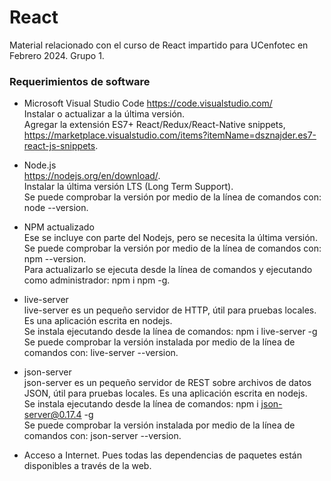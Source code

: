 # React
Material relacionado con el curso de React impartido para UCenfotec en Febrero 2024. Grupo 1.

### Requerimientos de software
* Microsoft Visual Studio Code https://code.visualstudio.com/
 <br/>Instalar o actualizar a la última versión.
 <br/>Agregar la extensión ES7+ React/Redux/React-Native snippets, https://marketplace.visualstudio.com/items?itemName=dsznajder.es7-react-js-snippets.
	
* Node.js
 <br/>https://nodejs.org/en/download/.
 <br/>Instalar la última versión LTS (Long Term Support).
 <br/>Se puede comprobar la versión por medio de la línea de comandos con: node --version.
	
* NPM actualizado
 <br/>Ese se incluye con parte del Nodejs, pero se necesita la última versión.
 <br/>Se puede comprobar la versión por medio de la línea de comandos con: npm --version.
 <br/>Para actualizarlo se ejecuta desde la línea de comandos y ejecutando como administrador: npm i npm -g.
 
* live-server
 <br>live-server es un pequeño servidor de HTTP, útil para pruebas locales. Es una aplicación escrita en nodejs.
 <br>Se instala ejecutando desde la línea de comandos: npm i live-server -g
 <br/>Se puede comprobar la versión instalada por medio de la línea de comandos con: live-server --version.
 
 * json-server
<br>json-server es un pequeño servidor de REST sobre archivos de datos JSON, útil para pruebas locales. Es una aplicación escrita en nodejs.
<br>Se instala ejecutando desde la línea de comandos: npm i json-server@0.17.4 -g
<br>Se puede comprobar la versión instalada por medio de la línea de comandos con: json-server --version.

* Acceso a Internet. Pues todas las dependencias de paquetes están disponibles a través de la web.
